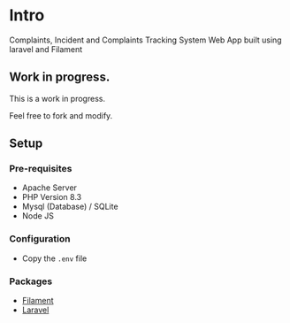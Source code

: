 # Intro
Complaints, Incident and Complaints Tracking System Web App built using laravel and Filament

## Work in progress.
This is a work in progress. 

Feel free to fork and modify.

## Setup

### Pre-requisites

 - Apache Server
 - PHP Version 8.3
 - Mysql (Database) / SQLite
 - Node JS

 ### Configuration

 - Copy the `.env` file

 ### Packages
 - [Filament](https://filamentphp.com)
 - [Laravel](https://laravel.com)